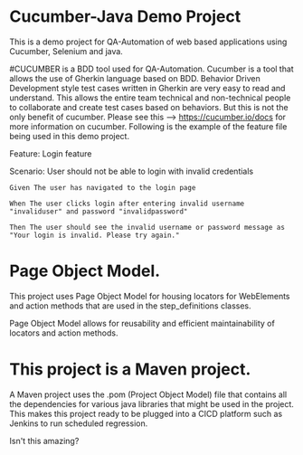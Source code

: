 # Cucumber-Java Demo Project
This is a demo project for QA-Automation of web based applications using Cucumber, Selenium and java.

#CUCUMBER is a BDD tool used for QA-Automation.
Cucumber is a tool that allows the use of Gherkin language based on BDD.
Behavior Driven Development style test cases written in Gherkin are very easy to read
and understand. This allows the entire team technical and non-technical people to collaborate
and create test cases based on behaviors. 
But this is not the only benefit of cucumber. Please see this --> https://cucumber.io/docs for more information on cucumber.
Following is the example of the feature file being used in this demo project.


Feature: Login feature

Scenario: User should not be able to login with invalid credentials

    Given The user has navigated to the login page
    
    When The user clicks login after entering invalid username "invaliduser" and password "invalidpassword"
    
    Then The user should see the invalid username or password message as "Your login is invalid. Please try again."
    

# Page Object Model.
This project uses Page Object Model for housing locators for WebElements and action methods that are used in the step_definitions classes.

Page Object Model allows for reusability and efficient maintainability of locators and action methods.

# This project is a Maven project. 
A Maven project uses the .pom (Project Object Model) file that contains all the dependencies for various java libraries that might be used in the project. This makes this project ready to be plugged into a CICD platform such as Jenkins to run scheduled regression.

Isn't this amazing?

